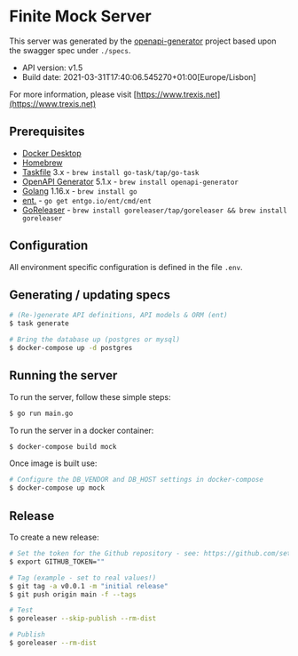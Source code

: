 # Finite Mock Server

This server was generated by the [openapi-generator](https://openapi-generator.tech) project based upon the swagger spec under `./specs`.

- API version: v1.5
- Build date: 2021-03-31T17:40:06.545270+01:00[Europe/Lisbon]

For more information, please visit [https://www.trexis.net](https://www.trexis.net)

## Prerequisites

* [Docker Desktop](https://www.docker.com/products/docker-desktop)
* [Homebrew](https://docs.brew.sh/Installation)
* [Taskfile](https://taskfile.dev) 3.x - `brew install go-task/tap/go-task`
* [OpenAPI Generator](https://github.com/OpenAPITools/openapi-generator) 5.1.x - `brew install openapi-generator`
* [Golang](https://golang.org/) 1.16.x - `brew install go`
* [ent.](https://entgo.io/) - `go get entgo.io/ent/cmd/ent`
* [GoReleaser](https://github.com/goreleaser/goreleaser) - `brew install goreleaser/tap/goreleaser && brew install goreleaser`

## Configuration

All environment specific configuration is defined in the file `.env`.
## Generating / updating specs

~~~bash
# (Re-)generate API definitions, API models & ORM (ent)
$ task generate

# Bring the database up (postgres or mysql)
$ docker-compose up -d postgres
~~~
## Running the server

To run the server, follow these simple steps:

~~~bash
$ go run main.go
~~~

To run the server in a docker container:

~~~bash
$ docker-compose build mock
~~~

Once image is built use:

~~~bash
# Configure the DB_VENDOR and DB_HOST settings in docker-compose
$ docker-compose up mock 
~~~

## Release

To create a new release:

~~~bash
# Set the token for the Github repository - see: https://github.com/settings/tokens/new
$ export GITHUB_TOKEN=""

# Tag (example - set to real values!)
$ git tag -a v0.0.1 -m "initial release"
$ git push origin main -f --tags

# Test
$ goreleaser --skip-publish --rm-dist

# Publish
$ goreleaser --rm-dist
~~~
